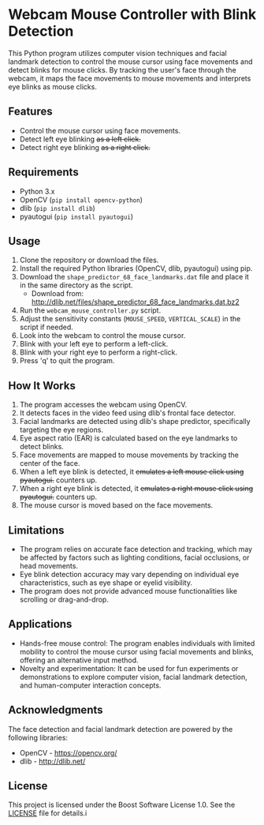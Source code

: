 # Webcam Mouse Controller with Blink Detection

This Python program utilizes computer vision techniques and facial landmark detection to control the mouse cursor using face movements and detect blinks for mouse clicks. By tracking the user's face through the webcam, it maps the face movements to mouse movements and interprets eye blinks as mouse clicks.

## Features

- Control the mouse cursor using face movements.
- Detect left eye blinking ~~as a left click.~~
- Detect right eye blinking ~~as a right click.~~

## Requirements

- Python 3.x
- OpenCV (`pip install opencv-python`)
- dlib (`pip install dlib`)
- pyautogui (`pip install pyautogui`)

## Usage

1. Clone the repository or download the files.
2. Install the required Python libraries (OpenCV, dlib, pyautogui) using pip.
3. Download the `shape_predictor_68_face_landmarks.dat` file and place it in the same directory as the script.
   - Download from: http://dlib.net/files/shape_predictor_68_face_landmarks.dat.bz2
4. Run the `webcam_mouse_controller.py` script.
5. Adjust the sensitivity constants (`MOUSE_SPEED`, `VERTICAL_SCALE`) in the script if needed.
6. Look into the webcam to control the mouse cursor.
7. Blink with your left eye to perform a left-click.
8. Blink with your right eye to perform a right-click.
9. Press 'q' to quit the program.

## How It Works

1. The program accesses the webcam using OpenCV.
2. It detects faces in the video feed using dlib's frontal face detector.
3. Facial landmarks are detected using dlib's shape predictor, specifically targeting the eye regions.
4. Eye aspect ratio (EAR) is calculated based on the eye landmarks to detect blinks.
5. Face movements are mapped to mouse movements by tracking the center of the face.
6. When a left eye blink is detected, it ~~emulates a left mouse click using pyautogui.~~ counters up.
7. When a right eye blink is detected, it ~~emulates a right mouse click using pyautogui.~~ counters up.
8. The mouse cursor is moved based on the face movements.

## Limitations

- The program relies on accurate face detection and tracking, which may be affected by factors such as lighting conditions, facial occlusions, or head movements.
- Eye blink detection accuracy may vary depending on individual eye characteristics, such as eye shape or eyelid visibility.
- The program does not provide advanced mouse functionalities like scrolling or drag-and-drop.

## Applications

- Hands-free mouse control: The program enables individuals with limited mobility to control the mouse cursor using facial movements and blinks, offering an alternative input method.
- Novelty and experimentation: It can be used for fun experiments or demonstrations to explore computer vision, facial landmark detection, and human-computer interaction concepts.

## Acknowledgments

The face detection and facial landmark detection are powered by the following libraries:

- OpenCV - https://opencv.org/
- dlib - http://dlib.net/

## License

This project is licensed under the Boost Software License 1.0. See the [LICENSE](LICENSE) file for details.i

